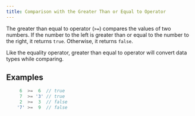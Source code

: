 ```yaml
---
title: Comparison with the Greater Than or Equal to Operator
---
```

The greater than equal to operator (`>=`) compares the values of two numbers. If the number to the left is greater than or equal to the number to the right, it returns `true`. Otherwise, it returns `false`.

Like the equality operator, greater than equal to operator will convert data types while comparing.

## Examples

```js
     6  >=  6  // true
     7  >= '3' // true
     2  >=  3  // false
    '7' >=  9  // false
```
